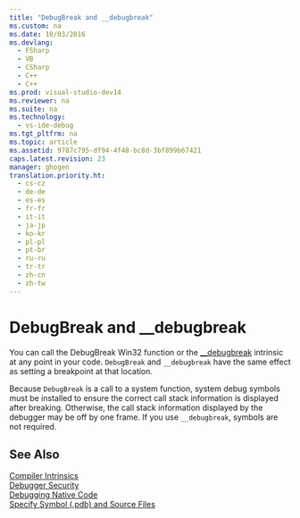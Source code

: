 ```yaml
---
title: "DebugBreak and __debugbreak"
ms.custom: na
ms.date: 10/03/2016
ms.devlang: 
  - FSharp
  - VB
  - CSharp
  - C++
  - C++
ms.prod: visual-studio-dev14
ms.reviewer: na
ms.suite: na
ms.technology: 
  - vs-ide-debug
ms.tgt_pltfrm: na
ms.topic: article
ms.assetid: 9787c795-df94-4f48-bc8d-3bf899b67421
caps.latest.revision: 23
manager: ghogen
translation.priority.ht: 
  - cs-cz
  - de-de
  - es-es
  - fr-fr
  - it-it
  - ja-jp
  - ko-kr
  - pl-pl
  - pt-br
  - ru-ru
  - tr-tr
  - zh-cn
  - zh-tw
---
```

# DebugBreak and __debugbreak
You can call the DebugBreak Win32 function or the [__debugbreak](../Topic/__debugbreak.md) intrinsic at any point in your code. `DebugBreak` and `__debugbreak` have the same effect as setting a breakpoint at that location.  
  
 Because `DebugBreak` is a call to a system function, system debug symbols must be installed to ensure the correct call stack information is displayed after breaking. Otherwise, the call stack information displayed by the debugger may be off by one frame. If you use `__debugbreak`, symbols are not required.  
  
## See Also  
 [Compiler Intrinsics](../Topic/Compiler%20Intrinsics.md)   
 [Debugger Security](../VS_debugger/Debugger-Security.md)   
 [Debugging Native Code](../VS_debugger/Debugging-Native-Code.md)   
 [Specify Symbol (.pdb) and Source Files](../VS_debugger/Specify-Symbol--.pdb--and-Source-Files-in-the-Visual-Studio-Debugger.md)